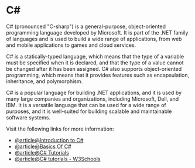 # C#

C# (pronounced "C-sharp") is a general-purpose, object-oriented programming language developed by Microsoft. It is part of the .NET family of languages and is used to build a wide range of applications, from web and mobile applications to games and cloud services.

C# is a statically-typed language, which means that the type of a variable must be specified when it is declared, and that the type of a value cannot be changed after it has been assigned. C# also supports object-oriented programming, which means that it provides features such as encapsulation, inheritance, and polymorphism.

C# is a popular language for building .NET applications, and it is used by many large companies and organizations, including Microsoft, Dell, and IBM. It is a versatile language that can be used for a wide range of purposes, and it is well-suited for building scalable and maintainable software systems.

Visit the following links for more information:

- [@article@Introduction to C#](https://learn.microsoft.com/en-us/dotnet/csharp/tour-of-csharp/tutorials/)
- [@article@Basics Of C#](https://www.c-sharpcorner.com/UploadFile/e9fdcd/basics-of-C-Sharp/)
- [@article@C# Tutorials](https://dotnettutorials.net/course/csharp-dot-net-tutorials/)
- [@article@C# tutorials - W3Schools](https://www.w3schools.com/cs/index.php)